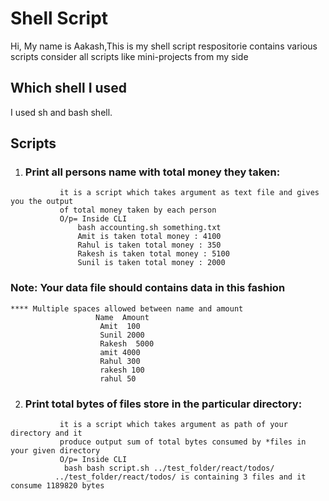 # Shell Script

Hi, My name is Aakash,This is my shell script respositorie contains various scripts consider all scripts like mini-projects from my side

## Which shell I used
I used sh and bash shell.

## Scripts
1) ### Print all persons name with total money they taken:
```
           it is a script which takes argument as text file and gives you the output
           of total money taken by each person
           O/p= Inside CLI
               bash accounting.sh something.txt
               Amit is taken total money : 4100
               Rahul is taken total money : 350
               Rakesh is taken total money : 5100
               Sunil is taken total money : 2000           
```
### Note: Your data file should contains data in this fashion
```
**** Multiple spaces allowed between name and amount
                   Name  Amount
                    Amit  100
                    Sunil 2000
                    Rakesh  5000
                    amit 4000
                    Rahul 300
                    rakesh 100
                    rahul 50
```
2) ### Print total bytes of files store in the particular directory:
```
           it is a script which takes argument as path of your directory and it 
           produce output sum of total bytes consumed by *files in your given directory
           O/p= Inside CLI
            bash bash script.sh ../test_folder/react/todos/
          ../test_folder/react/todos/ is containing 3 files and it consume 1189820 bytes
```
